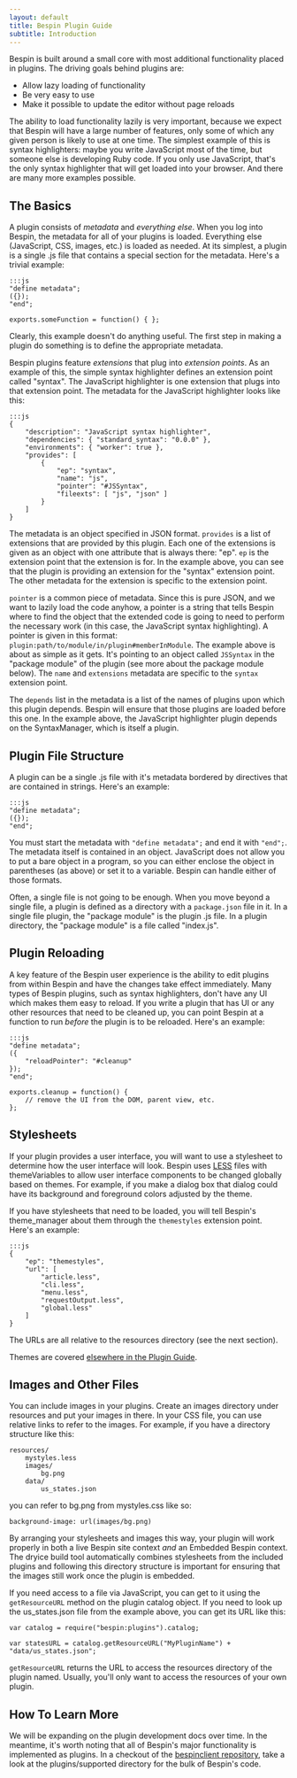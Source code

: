 ```yaml
---
layout: default
title: Bespin Plugin Guide
subtitle: Introduction
---
```


Bespin is built around a small core with most additional functionality placed in plugins. The driving goals behind plugins are:

* Allow lazy loading of functionality
* Be very easy to use
* Make it possible to update the editor without page reloads

The ability to load functionality lazily is very important, because we expect
that Bespin will have a large number of features, only some of which any given
person is likely to use at one time. The simplest example of this is syntax
highlighters: maybe you write JavaScript most of the time, but someone else is
developing Ruby code. If you only use JavaScript, that's the only syntax
highlighter that will get loaded into your browser. And there are many more
examples possible.

## The Basics ##

A plugin consists of *metadata* and *everything else*. When you log into
Bespin, the metadata for all of your plugins is loaded. Everything else
(JavaScript, CSS, images, etc.) is loaded as needed. At its simplest, a plugin
is a single .js file that contains a special section for the metadata. Here's a
trivial example:

    :::js
    "define metadata";
    ({});
    "end";
    
    exports.someFunction = function() { };
    
Clearly, this example doesn't do anything useful. The first step in making a
plugin do something is to define the appropriate metadata.

Bespin plugins feature *extensions* that plug into *extension points*. As an
example of this, the simple syntax highlighter defines an extension point
called "syntax". The JavaScript highlighter is one extension
that plugs into that extension point. The metadata for the JavaScript
highlighter looks like this:

    :::js
    {
        "description": "JavaScript syntax highlighter",
        "dependencies": { "standard_syntax": "0.0.0" },
        "environments": { "worker": true },
        "provides": [
            {
                "ep": "syntax",
                "name": "js",
                "pointer": "#JSSyntax",
                "fileexts": [ "js", "json" ]
            }
        ]
    }
    
The metadata is an object specified in JSON format. `provides` is a list of
extensions that are provided by this plugin. Each one of the extensions is
given as an object with one attribute that is always there: "ep". `ep` is the
extension point that the extension is for. In the example above, you can see
that the plugin is providing an extension for the "syntax" extension point. The
other metadata for the extension is specific to the extension point.

`pointer` is a common piece of metadata. Since this is pure JSON, and we want
to lazily load the code anyhow, a pointer is a string that tells Bespin where
to find the object that the extended code is going to need to perform the
necessary work (in this case, the JavaScript syntax highlighting). A pointer is
given in this format: `plugin:path/to/module/in/plugin#memberInModule`. The
example above is about as simple as it gets. It's pointing to an object called
`JSSyntax` in the "package module" of the plugin (see more about the package
module below). The `name` and `extensions` metadata are specific to the
`syntax` extension point.

The `depends` list in the metadata is a list of the names of plugins upon which
this plugin depends. Bespin will ensure that those plugins are loaded before
this one. In the example above, the JavaScript highlighter plugin depends on
the SyntaxManager, which is itself a plugin.

## Plugin File Structure ##

A plugin can be a single .js file with it's metadata bordered by directives
that are contained in strings. Here's an example:

    :::js
    "define metadata";
    ({});
    "end";

You must start the metadata with `"define metadata";` and end it with `"end";`.
The metadata itself is contained in an object. JavaScript does not allow you to
put a bare object in a program, so you can either enclose the object in
parentheses (as above) or set it to a variable. Bespin can handle either of
those formats.

Often, a single file is not going to be enough. When you move beyond a single
file, a plugin is defined as a directory with a `package.json` file in it. In a
single file plugin, the "package module" is the plugin .js file. In a plugin
directory, the "package module" is a file called "index.js".

## Plugin Reloading ##

A key feature of the Bespin user experience is the ability to edit plugins
from within Bespin and have the changes take effect immediately. Many types
of Bespin plugins, such as syntax highlighters, don't have any UI which makes
them easy to reload. If you write a plugin that has UI or any other resources
that need to be cleaned up, you can point Bespin at a function to run *before*
the plugin is to be reloaded. Here's an example:

    :::js
    "define metadata";
    ({
        "reloadPointer": "#cleanup"
    });
    "end";
    
    exports.cleanup = function() {
        // remove the UI from the DOM, parent view, etc.
    };

## Stylesheets ##

If your plugin provides a user interface, you will want to use a stylesheet to
determine how the user interface will look. Bespin uses [LESS](http://lesscss.org)
files with themeVariables to allow user interface components to be changed
globally based on themes. For example, if you make a dialog box that dialog
could have its background and foreground colors adjusted by the theme.

If you have stylesheets that need to be loaded, you will tell Bespin's
theme_manager about them through the `themestyles` extension point. Here's
an example:

    :::js
    {
        "ep": "themestyles",
        "url": [
            "article.less",
            "cli.less",
            "menu.less",
            "requestOutput.less",
            "global.less"
        ]
    }

The URLs are all relative to the resources directory (see the next section).

Themes are covered [elsewhere in the Plugin Guide](theme.html).

## Images and Other Files ##

You can include images in your plugins. Create an images directory under 
resources and put your images in there. In your CSS file, you can use relative
links to refer to the images. For example, if you have a directory structure 
like this:

    resources/
        mystyles.less
        images/
            bg.png
        data/
            us_states.json
            
you can refer to bg.png from mystyles.css like so:

    background-image: url(images/bg.png)
    
By arranging your stylesheets and images this way, your plugin will work 
properly in both a live Bespin site context *and* an Embedded Bespin context.
The dryice build tool automatically combines stylesheets from the included
plugins and following this directory structure is important for ensuring
that the images still work once the plugin is embedded.

If you need access to a file via JavaScript, you can get to it using the
`getResourceURL` method on the plugin catalog object. If you need to look
up the us_states.json file from the example above, you can get its URL
like this:

    var catalog = require("bespin:plugins").catalog;
    
    var statesURL = catalog.getResourceURL("MyPluginName") + "data/us_states.json";

`getResourceURL` returns the URL to access the resources directory of the
plugin named. Usually, you'll only want to access the resources of your own
plugin.

## How To Learn More ##

We will be expanding on the plugin development docs over time. In the meantime,
it's worth noting that all of Bespin's major functionality is implemented as
plugins. In a checkout of the [bespinclient repository](http://hg.mozilla.org/labs/bespinclient), take a look at the
plugins/supported directory for the bulk of Bespin's code.
